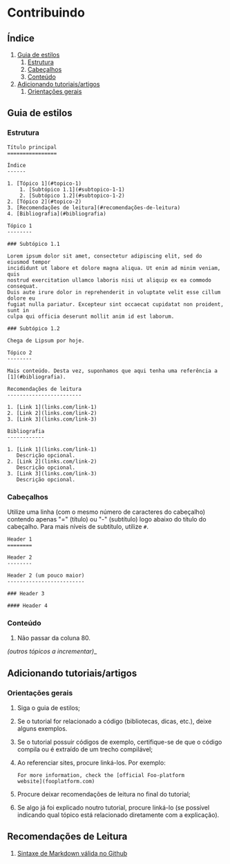 Contribuindo
============

Índice
------

1. [Guia de estilos](#guia-de-estilos)
    1. [Estrutura](#estrutura)
    2. [Cabeçalhos](#cabeçalhos)
    3. [Conteúdo](#conteúdo)
2. [Adicionando tutoriais/artigos](#adicionando-tutoriaisartigos)
    1. [Orientações gerais](#orientações-gerais)

Guia de estilos
---------------

### Estrutura

```
Título principal
================

Índice
------

1. [Tópico 1](#topico-1)
    1. [Subtópico 1.1](#subtopico-1-1)
    2. [Subtópico 1.2](#subtopico-1-2)
2. [Tópico 2](#topico-2)
3. [Recomendações de leitura](#recomendações-de-leitura)
4. [Bibliografia](#bibliografia)

Tópico 1
--------

### Subtópico 1.1

Lorem ipsum dolor sit amet, consectetur adipiscing elit, sed do eiusmod tempor
incididunt ut labore et dolore magna aliqua. Ut enim ad minim veniam, quis
nostrud exercitation ullamco laboris nisi ut aliquip ex ea commodo consequat.
Duis aute irure dolor in reprehenderit in voluptate velit esse cillum dolore eu
fugiat nulla pariatur. Excepteur sint occaecat cupidatat non proident, sunt in
culpa qui officia deserunt mollit anim id est laborum.

### Subtópico 1.2

Chega de Lipsum por hoje.

Tópico 2
--------

Mais conteúdo. Desta vez, suponhamos que aqui tenha uma referência a
[1](#bibliografia).

Recomendações de leitura
------------------------

1. [Link 1](links.com/link-1)
2. [Link 2](links.com/link-2)
3. [Link 3](links.com/link-3)

Bibliografia
------------

1. [Link 1](links.com/link-1)
   Descrição opcional.
2. [Link 2](links.com/link-2)
   Descrição opcional.
3. [Link 3](links.com/link-3)
   Descrição opcional.
```

### Cabeçalhos

Utilize uma linha (com o mesmo número de caracteres do cabeçalho) contendo
apenas "=" (título) ou "-" (subtítulo) logo abaixo do título do cabeçalho.
Para mais níveis de subtítulo, utilize `#`.

```
Header 1
========

Header 2
--------

Header 2 (um pouco maior)
-------------------------

### Header 3

#### Header 4
```


### Conteúdo

1. Não passar da coluna 80.

_(outros tópicos a incrementar)__

Adicionando tutoriais/artigos
-----------------------------

### Orientações gerais

1. Siga o guia de estilos;
2. Se o tutorial for relacionado a código (bibliotecas, dicas, etc.), deixe
   alguns exemplos.
3. Se o tutorial possuir códigos de exemplo, certifique-se de que o código
   compila ou é extraído de um trecho compilável;
4. Ao referenciar sites, procure linká-los. Por exemplo:

   ```
   For more information, check the [official Foo-platform
   website](fooplatform.com)
   ```

5. Procure deixar recomendações de leitura no final do tutorial;
6. Se algo já foi explicado noutro tutorial, procure linká-lo (se possível
   indicando qual tópico está relacionado diretamente com a explicação).

Recomendações de Leitura
------------------------

1. [Sintaxe de Markdown válida no Github](https://guides.github.com/features/mastering-markdown/)

